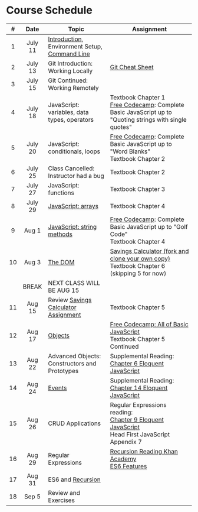 # Course Schedule

| # |Date   | Topic  | Assignment  |
|:---:|:---:|---|---|
| 1 | July 11  | [Introduction](http://slides.com/aaronrobinson-1/introduction), Environment Setup, [Command Line](http://slides.com/aaronrobinson-1/intro-to-the-mac)  |   |
| 2 | July 13  | Git Introduction: Working Locally | [Git Cheat Sheet](https://education.github.com/git-cheat-sheet-education.pdf)|
| 3 | July 15  | Git Continued: Working Remotely  | |
| 4 | July 18  | JavaScript: variables, data types, operators | Textbook Chapter 1 <br/>[Free Codecamp](https://www.freecodecamp.com/challenges/comment-your-javascript-code): Complete Basic JavaScript up to "Quoting strings with single quotes"|
| 5 | July 20  | JavaScript: conditionals, loops | [Free Codecamp](https://www.freecodecamp.com/challenges/comment-your-javascript-code): Complete Basic JavaScript up to "Word Blanks" <br/> Textbook Chapter 2 |
| 6 | July 25  | Class Cancelled: Instructor had a bug | Textbook Chapter 2 |
| 7 | July 27  | JavaScript: functions | Textbook Chapter 3 |
| 8 | July 29  | [JavaScript: arrays](http://slides.com/aaronrobinson-1/javascript-array-methods) | Textbook Chapter 4 |
| 9 | Aug 1  | [JavaScript: string methods](http://slides.com/aaronrobinson-1/javascript-string-methods) | [Free Codecamp](https://www.freecodecamp.com/challenges/comment-your-javascript-code): Complete Basic JavaScript up to "Golf Code" <br/> Textbook Chapter 4 |
| 10 | Aug 3  | [The DOM](http://slides.com/aaronrobinson-1/javascript-dom#/) | [Savings Calculator (fork and clone your own copy)](https://github.com/robinsonaaron/assignment-savings-calculator) <br/> Textbook Chapter 6 (skipping 5 for now) |
| | BREAK |NEXT CLASS WILL BE AUG 15 | |
| 11 | Aug 15 | Review [Savings Calculator Assignment](https://github.com/robinsonaaron/assignment-savings-calculator) | Textbook Chapter 5 |
| 12 | Aug 17 | [Objects](http://slides.com/aaronrobinson-1/javascript-objects#/) | [Free Codecamp: All of Basic JavaScript](https://www.freecodecamp.com/challenges/comment-your-javascript-code) <br/> Textbook Chapter 5 Continued |
| 13 | Aug 22 | Advanced Objects: Constructors and Prototypes | Supplemental Reading: [Chapter 6 Eloquent JavaScript](http://eloquentjavascript.net/06_object.html) |
| 14 | Aug 24 | [Events](http://slides.com/aaronrobinson-1/javascript-events#/) | Supplemental Reading: [Chapter 14 Eloquent JavaScript](http://eloquentjavascript.net/14_event.html) |
| 15 | Aug 26 | CRUD Applications | Regular Expressions reading:<br/>[Chapter 9 Eloquent JavaScript](http://eloquentjavascript.net/09_regexp.html)<br/>Head First JavaScript Appendix 7 |
| 16 | Aug 29 | Regular Expressions | [Recursion Reading Khan Academy](https://www.khanacademy.org/computing/computer-science/algorithms/recursive-algorithms/a/recursion)<br />[ES6 Features](http://es6-features.org/) |
| 17 | Aug 31 | ES6 and [Recursion](http://slides.com/aaronrobinson-1/javascript-recursion) | |
| 18 | Sep 5 | Review and Exercises | |

